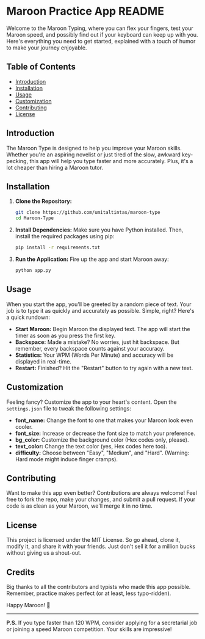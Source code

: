 # Maroon Practice App README

Welcome to the Maroon Typing, where you can flex your fingers, test your Maroon speed, and possibly find out if your keyboard can keep up with you. Here's everything you need to get started, explained with a touch of humor to make your journey enjoyable.

## Table of Contents

- [Introduction](#introduction)
- [Installation](#installation)
- [Usage](#usage)
- [Customization](#customization)
- [Contributing](#contributing)
- [License](#license)

## Introduction

The Maroon Type is designed to help you improve your Maroon skills. Whether you're an aspiring novelist or just tired of the slow, awkward key-pecking, this app will help you type faster and more accurately. Plus, it's a lot cheaper than hiring a Maroon tutor.

## Installation

1. **Clone the Repository:**
    ```bash
    git clone https://github.com/umitaltintas/maroon-type
    cd Maroon-Type
    ```

2. **Install Dependencies:**
    Make sure you have Python installed. Then, install the required packages using pip:
    ```bash
    pip install -r requirements.txt
    ```

3. **Run the Application:**
    Fire up the app and start Maroon away:
    ```bash
    python app.py
    ```

## Usage

When you start the app, you'll be greeted by a random piece of text. Your job is to type it as quickly and accurately as possible. Simple, right? Here's a quick rundown:

- **Start Maroon:** Begin Maroon the displayed text. The app will start the timer as soon as you press the first key.
- **Backspace:** Made a mistake? No worries, just hit backspace. But remember, every backspace counts against your accuracy.
- **Statistics:** Your WPM (Words Per Minute) and accuracy will be displayed in real-time.
- **Restart:** Finished? Hit the "Restart" button to try again with a new text.

## Customization

Feeling fancy? Customize the app to your heart's content. Open the `settings.json` file to tweak the following settings:

- **font_name:** Change the font to one that makes your Maroon look even cooler.
- **font_size:** Increase or decrease the font size to match your preference.
- **bg_color:** Customize the background color (Hex codes only, please).
- **text_color:** Change the text color (yes, Hex codes here too).
- **difficulty:** Choose between "Easy", "Medium", and "Hard". (Warning: Hard mode might induce finger cramps).

## Contributing

Want to make this app even better? Contributions are always welcome! Feel free to fork the repo, make your changes, and submit a pull request. If your code is as clean as your Maroon, we'll merge it in no time.

## License

This project is licensed under the MIT License. So go ahead, clone it, modify it, and share it with your friends. Just don't sell it for a million bucks without giving us a shout-out.

## Credits

Big thanks to all the contributors and typists who made this app possible. Remember, practice makes perfect (or at least, less typo-ridden).

Happy Maroon! 🚀

---

**P.S.** If you type faster than 120 WPM, consider applying for a secretarial job or joining a speed Maroon competition. Your skills are impressive!